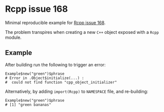 # Rcpp issue 168

Minimal reproducible example for [Rcpp issue 168](https://github.com/RcppCore/Rcpp/issues/168).

The problem transpires when creating a new `C++` object exposed with a `Rcpp` module.

## Example

After building run the following to trigger an error:

```{r}
Example$new("green")$phrase
# Error in .Object$initialize(...) : 
#  could not find function "cpp_object_initializer"
```

Alternatively, by adding `import(Rcpp)` to `NAMESPACE` file, and re-building:

```{r}
Example$new("green")$phrase
# [1] "green bananas"
```
